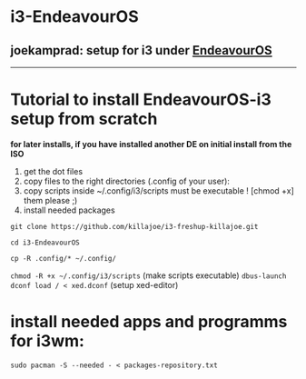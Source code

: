 # i3-EndeavourOS
## joekamprad: setup for i3 under [EndeavourOS](https://endeavouros.com)


----

# Tutorial to install EndeavourOS-i3 setup from scratch 
**for later installs, if you have installed another DE on initial install from the ISO**

1. get the dot files
2. copy files to the right directories (.config of your user):
3. copy scripts inside ~/.config/i3/scripts must be executable ! [chmod +x] them please ;)
4. install needed packages

`git clone https://github.com/killajoe/i3-freshup-killajoe.git`

`cd i3-EndeavourOS`

`cp -R .config/* ~/.config/`

`chmod -R +x ~/.config/i3/scripts` (make scripts executable)
`dbus-launch dconf load / < xed.dconf` (setup xed-editor)

# install needed apps and programms for i3wm:

`sudo pacman -S --needed - < packages-repository.txt`

